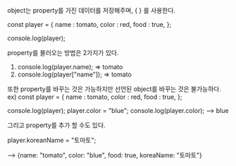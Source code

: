 object는 property를 가진 데이터를 저장해주며, { } 를 사용한다.

const player = {
name : tomato,
color : red,
food : true,
};

console.log(player);

property를 불러오는 방법은 2가지가 있다.

1. console.log(player.name); => tomato
2. console.log(player["name"]); => tomato

또한 property를 바꾸는 것은 가능하지만 선언된 object를 바꾸는 것은 불가능하다.
ex)
const player = {
name : tomato,
color : red,
food : true,
};

console.log(player);
player.color = "blue";
console.log(player.color);
--> blue

그리고 property를 추가 할 수도 있다.

player.koreanName = "토마토";

--> {name: "tomato", color: "blue", food: true, koreaName: "토마토"}